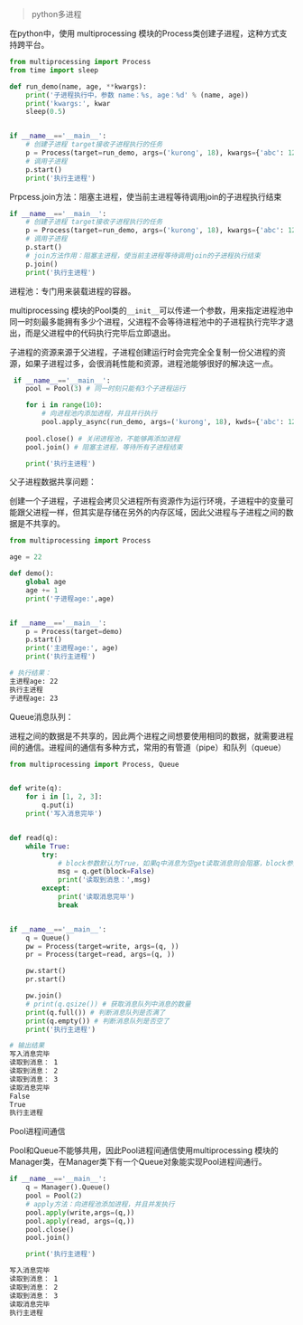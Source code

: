 > python多进程

在python中，使用 multiprocessing 模块的Process类创建子进程，这种方式支持跨平台。

~~~~python
from multiprocessing import Process
from time import sleep

def run_demo(name, age, **kwargs):
    print('子进程执行中，参数 name：%s, age：%d' % (name, age))
    print('kwargs:', kwar
    sleep(0.5)


if __name__=='__main__':
    # 创建子进程 target接收子进程执行的任务
    p = Process(target=run_demo, args=('kurong', 18), kwargs={'abc': 123})
    # 调用子进程
    p.start()
    print('执行主进程')

~~~~

Prpcess.join方法：阻塞主进程，使当前主进程等待调用join的子进程执行结束

~~~python
if __name__=='__main__':
    # 创建子进程 target接收子进程执行的任务
    p = Process(target=run_demo, args=('kurong', 18), kwargs={'abc': 123})
    # 调用子进程
    p.start()
    # join方法作用：阻塞主进程，使当前主进程等待调用join的子进程执行结束
    p.join()
    print('执行主进程')
~~~

进程池：专门用来装载进程的容器。

multiprocessing 模块的Pool类的`__init__`可以传递一个参数，用来指定进程池中同一时刻最多能拥有多少个进程，父进程不会等待进程池中的子进程执行完毕才退出，而是父进程中的代码执行完毕后立即退出。

子进程的资源来源于父进程，子进程创建运行时会完完全全复制一份父进程的资源，如果子进程过多，会很消耗性能和资源，进程池能够很好的解决这一点。

~~~python
 if __name__=='__main__':  
  	pool = Pool(3) # 同一时刻只能有3个子进程运行

    for i in range(10):
      	# 向进程池内添加进程，并且并行执行
        pool.apply_async(run_demo, args=('kurong', 18), kwds={'abc': 123})
    
    pool.close() # 关闭进程池，不能够再添加进程
    pool.join() # 阻塞主进程，等待所有子进程结束

    print('执行主进程')
~~~

父子进程数据共享问题：

创建一个子进程，子进程会拷贝父进程所有资源作为运行环境，子进程中的变量可能跟父进程一样，但其实是存储在另外的内存区域，因此父进程与子进程之间的数据是不共享的。

~~~python
from multiprocessing import Process

age = 22

def demo():
    global age
    age += 1
    print('子进程age:',age)


if __name__=='__main__':
    p = Process(target=demo)
    p.start()
    print('主进程age:', age)
    print('执行主进程')
~~~

~~~bash
# 执行结果：    
主进程age: 22
执行主进程
子进程age: 23
~~~

Queue消息队列：

进程之间的数据是不共享的，因此两个进程之间想要使用相同的数据，就需要进程间的通信。进程间的通信有多种方式，常用的有管道（pipe）和队列（queue）

```python
from multiprocessing import Process, Queue


def write(q):
    for i in [1, 2, 3]:
        q.put(i)
    print('写入消息完毕')


def read(q):
    while True:
        try:
            # block参数默认为True，如果q中消息为空get读取消息则会阻塞，block参数为False，如果q中消息为空则抛出异常
            msg = q.get(block=False)
            print('读取到消息：',msg)
        except:
            print('读取消息完毕')
            break


if __name__=='__main__':
    q = Queue()
    pw = Process(target=write, args=(q, ))
    pr = Process(target=read, args=(q, ))

    pw.start()
    pr.start()

    pw.join()
    # print(q.qsize()) # 获取消息队列中消息的数量
    print(q.full()) # 判断消息队列是否满了
    print(q.empty()) # 判断消息队列是否空了
    print('执行主进程')
```

```bash
# 输出结果
写入消息完毕
读取到消息： 1
读取到消息： 2
读取到消息： 3
读取消息完毕
False
True
执行主进程
```

Pool进程间通信

Pool和Queue不能够共用，因此Pool进程间通信使用multiprocessing 模块的Manager类，在Manager类下有一个Queue对象能实现Pool进程间通行。

```python
if __name__=='__main__':
    q = Manager().Queue()
    pool = Pool(2)
    # apply方法：向进程池添加进程，并且并发执行
    pool.apply(write,args=(q,))
    pool.apply(read, args=(q,))
    pool.close()
    pool.join()

    print('执行主进程')
```

```bash
写入消息完毕
读取到消息： 1
读取到消息： 2
读取到消息： 3
读取消息完毕
执行主进程
```

